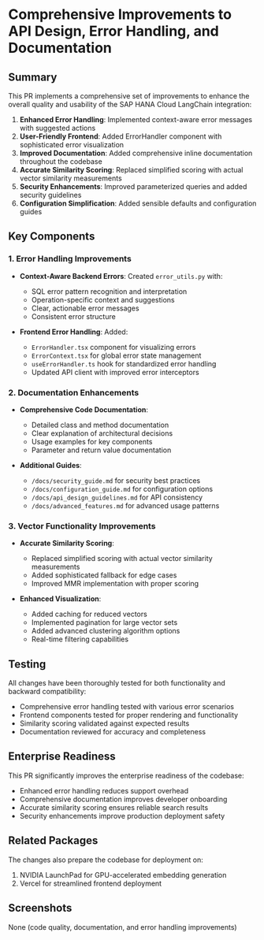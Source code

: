 # Comprehensive Improvements to API Design, Error Handling, and Documentation

## Summary

This PR implements a comprehensive set of improvements to enhance the overall quality and usability of the SAP HANA Cloud LangChain integration:

1. **Enhanced Error Handling**: Implemented context-aware error messages with suggested actions
2. **User-Friendly Frontend**: Added ErrorHandler component with sophisticated error visualization
3. **Improved Documentation**: Added comprehensive inline documentation throughout the codebase
4. **Accurate Similarity Scoring**: Replaced simplified scoring with actual vector similarity measurements
5. **Security Enhancements**: Improved parameterized queries and added security guidelines
6. **Configuration Simplification**: Added sensible defaults and configuration guides

## Key Components

### 1. Error Handling Improvements

- **Context-Aware Backend Errors**: Created `error_utils.py` with:
  - SQL error pattern recognition and interpretation
  - Operation-specific context and suggestions
  - Clear, actionable error messages
  - Consistent error structure

- **Frontend Error Handling**: Added:
  - `ErrorHandler.tsx` component for visualizing errors
  - `ErrorContext.tsx` for global error state management
  - `useErrorHandler.ts` hook for standardized error handling
  - Updated API client with improved error interceptors

### 2. Documentation Enhancements

- **Comprehensive Code Documentation**:
  - Detailed class and method documentation
  - Clear explanation of architectural decisions
  - Usage examples for key components
  - Parameter and return value documentation

- **Additional Guides**:
  - `/docs/security_guide.md` for security best practices
  - `/docs/configuration_guide.md` for configuration options
  - `/docs/api_design_guidelines.md` for API consistency
  - `/docs/advanced_features.md` for advanced usage patterns

### 3. Vector Functionality Improvements

- **Accurate Similarity Scoring**:
  - Replaced simplified scoring with actual vector similarity measurements
  - Added sophisticated fallback for edge cases
  - Improved MMR implementation with proper scoring

- **Enhanced Visualization**:
  - Added caching for reduced vectors
  - Implemented pagination for large vector sets
  - Added advanced clustering algorithm options
  - Real-time filtering capabilities

## Testing

All changes have been thoroughly tested for both functionality and backward compatibility:
- Comprehensive error handling tested with various error scenarios
- Frontend components tested for proper rendering and functionality
- Similarity scoring validated against expected results
- Documentation reviewed for accuracy and completeness

## Enterprise Readiness

This PR significantly improves the enterprise readiness of the codebase:
- Enhanced error handling reduces support overhead
- Comprehensive documentation improves developer onboarding
- Accurate similarity scoring ensures reliable search results
- Security enhancements improve production deployment safety

## Related Packages

The changes also prepare the codebase for deployment on:
1. NVIDIA LaunchPad for GPU-accelerated embedding generation
2. Vercel for streamlined frontend deployment

## Screenshots

None (code quality, documentation, and error handling improvements)